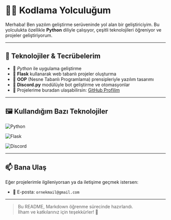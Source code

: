 # 👨‍💻 Kodlama Yolculuğum

Merhaba! Ben yazılım geliştirme serüveninde yol alan bir geliştiriciyim. Bu yolculukta özellikle **Python** diliyle çalışıyor, çeşitli teknolojileri öğreniyor ve projeler geliştiriyorum.  

---

## 🚀 Teknolojiler & Tecrübelerim

- 🔹 *Python* ile uygulama geliştirme
- 🔹 **Flask** kullanarak web tabanlı projeler oluşturma
- 🔹 **OOP** (Nesne Tabanlı Programlama) prensipleriyle yazılım tasarımı
- 🔹 **Discord.py** modülüyle bot geliştirme ve otomasyonlar
- 🔗 Projelerime buradan ulaşabilirsin: [GitHub Profilim](https://www.github.com/berkayiskl)

---

## 🖼️ Kullandığım Bazı Teknolojiler


![Python](https://img.shields.io/badge/Python-3670A0?style=for-the-badge&logo=python&logoColor=ffdd54)

<img src="https://img.shields.io/badge/Flask-000000?style=for-the-badge&logo=flask&logoColor=white" alt="Flask">

![Discord](https://img.shields.io/badge/Discord.py-5865F2?style=for-the-badge&logo=discord&logoColor=white)

---

## 📫 Bana Ulaş

Eğer projelerimle ilgileniyorsan ya da iletişime geçmek istersen:

- 📧 E-posta: `ornekmail@gmail.com`  


---

> Bu README, Markdown öğrenme sürecinde hazırlandı.  
> İlham ve katkılarınız için teşekkürler! 🙏
